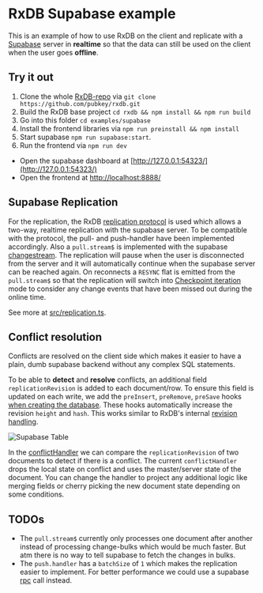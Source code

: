 # RxDB Supabase example

This is an example of how to use RxDB on the client and replicate with a [Supabase](https://github.com/supabase/supabase) server in **realtime** so that the data can still be used on the client when the user goes **offline**.

## Try it out

1. Clone the whole [RxDB-repo](https://github.com/pubkey/rxdb) via `git clone https://github.com/pubkey/rxdb.git`
2. Build the RxDB base project `cd rxdb && npm install && npm run build`
3. Go into this folder `cd examples/supabase`
4. Install the frontend libraries via `npm run preinstall && npm install`
5. Start supabase `npm run supabase:start`.
6. Run the frontend via `npm run dev`

-   Open the supabase dashboard at [http://127.0.0.1:54323/](http://127.0.0.1:54323/)
-   Open the frontend at [http://localhost:8888/](http://localhost:8888/)

## Supabase Replication

For the replication, the RxDB [replication protocol](../../docs-src/replication.md) is used which allows a two-way, realtime replication with the supabase server.
To be compatible with the protocol, the pull- and push-handler have been implemented accordingly. Also a `pull.stream$` is implemented with the supabase [changestream](https://supabase.com/docs/reference/javascript/subscribe).
The replication will pause when the user is disconnected from the server and it will automatically continue when the supabase server can be reached again. On reconnects a `RESYNC` flat is emitted from the `pull.stream$` so that the replication will switch into [Checkpoint iteration](../../docs-src/replication.md#checkpoint-iteration) mode to consider any change events that have been missed out during the online time.

See more at [src/replication.ts](./src/replication.ts).

## Conflict resolution

Conflicts are resolved on the client side which makes it easier to have a plain, dumb supabase backend without any complex SQL statements.

To be able to **detect** and **resolve** conflicts, an additional field `replicationRevision` is added to each document/row.
To ensure this field is updated on each write, we add the `preInsert`, `preRemove`, `preSave` hooks [when creating the database](./src/database.ts). These hooks automatically increase the revision `height` and `hash`. This works similar to RxDB's internal [revision handling](../../docs-src/transactions-conflicts-revisions.md).

![Supabase Table](./images/supabase-table.png)

In the [conflictHandler](./src/conflict-handler.ts) we can compare the `replicationRevision` of two documents to detect if there is a conflict. The current `conflictHandler` drops the local state on conflict and uses the master/server state of the document. You can change the handler to project any additional logic like merging fields or cherry picking the new document state depending on some conditions.

## TODOs

-   The `pull.stream$` currently only processes one document after another instead of processing change-bulks which would be much faster. But atm there is no way to tell supabase to fetch the changes in bulks.
-   The `push.handler` has a `batchSize` of `1` which makes the replication easier to implement. For better performance we could use a supabase [rpc](https://supabase.com/docs/reference/javascript/rpc) call instead.
